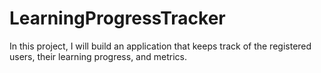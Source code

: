 # LearningProgressTracker
In this project, I will build an application that keeps track of the registered users, their learning progress, and metrics.
